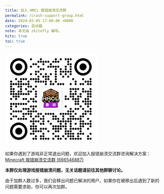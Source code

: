 ```yaml
---
title: 加入 HMCL 报错崩溃交流群
permalink: /crash-support-group.html
date: 2024-03-05 17:00:00 +0800
categories: 启动器
note: 本文由 zkitefly 编写。
hits: true
toc: true
---
```


![](/assets/img/docs/groups/crash.png)

如果你遇到了游戏非正常退出问题，欢迎加入报错崩溃交流群咨询解决方案：[Minecraft 报错崩溃交流群 (666546887)](https://qm.qq.com/q/nG0Ti1kJri)

**本群仅处理游戏报错崩溃问题，无关话题请前往其他群聊讨论。**

由于加群人数过多，我们会移出问题已解决的用户。如果你在被移出后遇到了新的问题需要求助，你可以再次加群。

<script>
document.addEventListener('DOMContentLoaded', function() {
    const modal = document.createElement('div');
    modal.style.cssText = `
        position: fixed;
        top: 0;
        left: 0;
        width: 100%;
        height: 100%;
        background: rgba(0, 0, 0, 0.5);
        display: flex;
        justify-content: center;
        align-items: center;
        z-index: 9999;
    `;

    const modalContent = document.createElement('div');
    modalContent.style.cssText = `
        background: white;
        padding: 20px;
        border-radius: 8px;
        max-width: 500px;
        width: 90%;
        max-height: 80vh;
        overflow-y: auto;
        position: relative;
    `;

    let timeLeft = 10 ; // 倒计时秒数
    const closeButton = document.createElement('button');
    closeButton.textContent = '我已了解';
    closeButton.style.cssText = `
        display: block;
        margin: 15px auto 0;
        padding: 8px 20px;
        background: #007bff;
        color: white;
        border: none;
        border-radius: 4px;
        cursor: not-allowed;
        opacity: 0.6;
    `;
    closeButton.disabled = true;

    modalContent.innerHTML = `
        <h1>⚠️加入群聊前请注意⚠️</h2>
        <ul>
            <li>游戏非正常退出时，请点击左下角 <img src="/assets/img/docs/groups/button-1.png" style="display: inline; height: 1.5em; vertical-align: middle;" title="导出游戏崩溃日志"> 按钮（不是 <img src="/assets/img/docs/groups/button-2.png" style="display: inline; height: 1.5em; vertical-align: middle;" title="日志"> 按钮），并完整发送生成的报错压缩包</li>
            <li>遇到其他问题时，请详细说明情况并提供相关截图，以便我们提供帮助</li>
            <li>使用整合包时，请说明具体的整合包名称与版本</li>
            <li>请保持耐心，群管理和群友会协助解决问题。严禁辱骂、催促他人</li>
            <li>禁止讨论政治、色情、违法、金钱交易等敏感内容，禁止人身攻击、造谣诽谤等行为</li>
            <li>禁止刷屏、灌水、挑起争端、发泄情绪等影响群聊秩序的行为</li>
            <li>禁止使用第三方插件发送特殊消息；禁止讨论多人游戏作弊工具</li>
            <li>本群仅支持 HMCL 启动器相关问题。PCL 启动器用户请加入 978054335 群</li>
            <li>请勿重复发送文件，如需重新获取关注，请引用之前发送的消息</li>
            <li>因人数限制，已解决问题的用户会被移出群聊。如遇新问题可再次加入</li>
            <li>本群仅处理游戏崩溃相关问题，其他话题请到其他群讨论</li>
        </ul>
        <p style="text-align: center; margin-top: 15px;">
            请等待 <span id="countdown">${timeLeft}</span> 秒，请认真阅读注意事项
        </p>
    `;

    modalContent.appendChild(closeButton);
    modal.appendChild(modalContent);
    document.body.appendChild(modal);

    // 倒计时功能
    const countdownInterval = setInterval(() => {
        timeLeft--;
        document.getElementById('countdown').textContent = timeLeft;
        if (timeLeft <= 0) {
            clearInterval(countdownInterval);
            document.getElementById('countdown').parentElement.textContent = '请点击下方按钮关闭';
            closeButton.disabled = false;
            closeButton.style.cursor = 'pointer';
            closeButton.style.opacity = '1';
        }
    }, 1000);

    // 添加关闭按钮事件
    closeButton.addEventListener('click', () => {
        if (!closeButton.disabled) {
            document.body.removeChild(modal);
        }
    });
});
</script>
